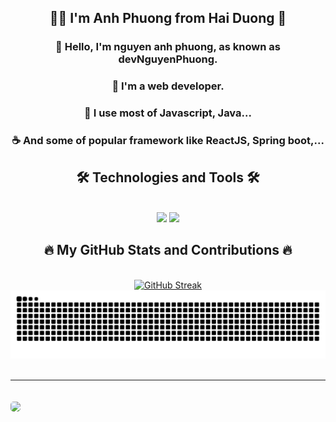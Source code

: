 
<h2 align="center">🧑‍💻 I'm Anh Phuong from Hai Duong 🎸</h2>
<div align="center">
<h3 align="center">👋 Hello, I'm nguyen anh phuong, as known as devNguyenPhuong.</h3>
<h3>👀 I'm a web developer.</h3>
<h3>🌱 I use most of Javascript, Java...</h3>
<h3>☕ And some of popular framework like ReactJS, Spring boot,...</h3>
</div>
<h2 align="center">🛠 Technologies and Tools 🛠</h2>
<br/>
<div align="center">
    <img src="https://skillicons.dev/icons?i=react,redux,nodejs,html,css,javascript,typescript,git,spring,sass,mongodb" />
    <img src="https://skillicons.dev/icons?i=mui,vscode,github,express,supabase,npm,java,vercel,github" /><br>
</div>

<h2 align="center">🔥 My GitHub Stats and Contributions 🔥</h2>
<br>
<div align=center>
<a href="https://git.io/streak-stats"><img src="https://github-readme-streak-stats.herokuapp.com?user=devNguyenPhuong&theme=transparent" alt="GitHub Streak" /></a>
<img alt="snake eating my contributions" src="https://raw.githubusercontent.com/yunkhngn/yunkhngn/output/github-contribution-grid-snake-dark.svg"/>
</div>
<br>
<hr/>

<img src="https://user-images.githubusercontent.com/44545000/168491799-abde2092-271b-4546-9a62-a1debe6cddf8.gif" style="border-radius:5px; margin-top:20px">
